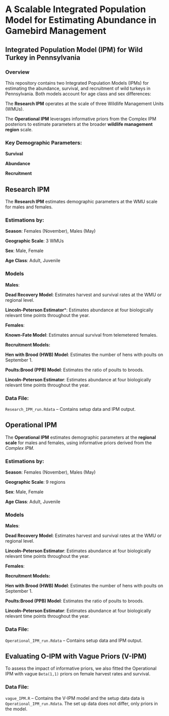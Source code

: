 # A Scalable Integrated Population Model for Estimating Abundance in Gamebird Management

## Integrated Population Model (IPM) for Wild Turkey in Pennsylvania

### Overview

This repository contains two Integrated Population Models (IPMs) for estimating the abundance, survival, and recruitment of wild turkeys in Pennsylvania. Both models account for age class and sex differences:

The **Research IPM** operates at the scale of three Wildlife Management Units (WMUs).

The **Operational IPM** leverages informative priors from the Complex IPM posteriors to estimate parameters at the broader **wildlife management region** scale.

### Key Demographic Parameters:

**Survival**

**Abundance**

**Recruitment**

## Research IPM

The **Research IPM** estimates demographic parameters at the WMU scale for males and females.

### Estimations by:

**Season**: Females (November), Males (May)

**Geographic Scale**: 3 WMUs

**Sex**: Male, Female

**Age Class**: Adult, Juvenile

### Models

**Males**:

**Dead Recovery Model**: Estimates harvest and survival rates at the WMU or regional level.

**Lincoln-Peterson Estimator***: Estimates abundance at four biologically relevant time points throughout the year.

**Females**:

**Known-Fate Model**: Estimates annual survival from telemetered females.

**Recruitment Models:**

**Hen with Brood (HWB) Model**: Estimates the number of hens with poults on September 1.

**Poults:Brood (PPB) Model**: Estimates the ratio of poults to broods.

**Lincoln-Peterson Estimator**: Estimates abundance at four biologically relevant time points throughout the year.

### Data File:

`Research_IPM_run.Rdata` – Contains setup data and IPM output.

## Operational IPM

The **Operational IPM** estimates demographic parameters at the **regional scale** for males and females, using informative priors derived from the *Complex IPM*.

### Estimations by:

**Season**: Females (November), Males (May)

**Geographic Scale**: 9 regions

**Sex**: Male, Female

**Age Class**: Adult, Juvenile

### Models

**Males**:

**Dead Recovery Model**: Estimates harvest and survival rates at the WMU or regional level.

**Lincoln-Peterson Estimator**: Estimates abundance at four biologically relevant time points throughout the year.

**Females**:

**Recruitment Models:**

**Hen with Brood (HWB) Model**: Estimates the number of hens with poults on September 1.

**Poults:Brood (PPB) Model**: Estimates the ratio of poults to broods.

**Lincoln-Peterson Estimator**: Estimates abundance at four biologically relevant time points throughout the year.

### Data File:

`Operational_IPM_run.Rdata` – Contains setup data and IPM output.

## Evaluating O-IPM with Vague Priors (V-IPM)

To assess the impact of informative priors, we also fitted the Operational IPM with vague `Beta(1,1)` priors on female harvest rates and survival.

### Data File:

`vague_IPM.R` – Contains the V-IPM model and the setup data data is `Operational_IPM_run.Rdata`. The set up data does not differ, only priors in the model.